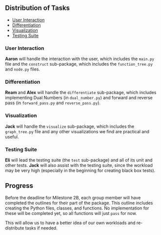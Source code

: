 ## Distribution of Tasks

- [User Interaction](#User-Interaction)
- [Differentiation](#Differentiation)
- [Visualization](#Visualization)
- [Testing Suite](#Testing-Suite)

### User Interaction
**Aaron** will handle the interaction with the user, which includes the `main.py` file and the `construct` sub-package, which includes the `function_tree.py` and `node.py` files.

### Differentiation
**Ream** and **Alex** will handle the `differentiate` sub-package, which includes implementing Dual Numbers (in `dual_number.py`) and forward and reverse pass (in `forward_pass.py` and `reverse_pass.py`).

### Visualization
**Jack** will handle the `visualize` sub-package, which includes the `graph_tree.py` file and any other visualizations we find are practical and useful.

### Testing Suite
**Eli** will lead the testing suite (the `test` sub-package) and all of its unit and other tests. **Jack** will also assist with the testing suite, since the workload may be very high (especially in the beginning for creating black box tests).


## Progress
Before the deadline for Milestone 2B, each group member will have completed the outlines for their part of the package. This outline includes creating the Python files, classes, and functions. No implementation for these will be completed yet, so all functions will just `pass` for now.

This will allow us to have a better idea of our own workloads and re-distribute tasks if needed.